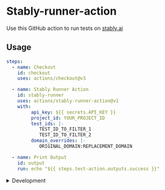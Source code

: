 # Stably-runner-action

Use this GitHub action to run tests on [stably.ai](https://stably.ai)

## Usage

```yaml
steps:
  - name: Checkout
    id: checkout
    uses: actions/checkout@v3

  - name: Stably Runner Action
    id: stably-runner
    uses: actions/stably-runner-action@v1
    with:
         api_key: ${{ secrets.API_KEY }}
         project_id: YOUR_PROJECT_ID
         test_ids: |-
            TEST_ID_TO_FILTER_1
            TEST_ID_TO_FILTER_2
         domain_overrides: |-
            ORIGINAL_DOMAIN:REPLACEMENT_DOMAIN

  - name: Print Output
    id: output
    run: echo "${{ steps.test-action.outputs.success }}"
```

<details>

<summary>Development</summary>

## Setup

1. :hammer_and_wrench: Install the dependencies

   ```bash
   npm install
   ```

2. :building_construction: Package the TypeScript for distribution

   ```bash
   npm run bundle
   ```

3. :white_check_mark: Run the tests

   ```bash
   npm test
   ```

## Publishing

1. Create a new branch

   ```bash
   git checkout -b releases/v1
   ```

2. Format, test, and build the action

   ```bash
   npm run all
   ```

3. Commit your changes

4. Push them to your repository

   ```bash
   git push -u origin releases/v1
   ```

6. Merge the pull request into the `master` branch

Your action is now published

For information about versioning your action, see
[Versioning](https://github.com/actions/toolkit/blob/master/docs/action-versioning.md)

## Validating the Action

You can now validate the action by referencing it in a workflow file. For
example, [`ci.yml`](./.github/workflows/ci.yml) demonstrates how to reference an
action in the same repository. 


</details>